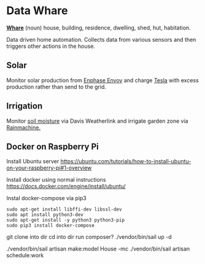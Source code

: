 # Data Whare

[**Whare**](https://maoridictionary.co.nz/search?idiom=&phrase=&proverb=&loan=&histLoanWords=&keywords=whare) (noun) house, building, residence, dwelling, shed, hut, habitation.

Data driven home automation. Collects data from various sensors and then triggers other actions in the house.

## Solar

Monitor solar production from [Enphase Envoy](https://www4.enphase.com/en-in/products/envoy) and charge [Tesla](https://www.tesla.com) with excess production rather than send to the grid.

## Irrigation

Monitor [soil moisture](https://www.davisinstruments.com/products/soil-moisture-sensor-vantage-pro-and-vantage-pro2) via Davis Weatherlink and irrigate garden zone via [Rainmachine.](https://www.rainmachine.com)

## Docker on Raspberry Pi

Install Ubuntu server
https://ubuntu.com/tutorials/how-to-install-ubuntu-on-your-raspberry-pi#1-overview

Install docker using normal instructions
https://docs.docker.com/engine/install/ubuntu/

Instal docker-compose via pip3

```
sudo apt-get install libffi-dev libssl-dev
sudo apt install python3-dev
sudo apt-get install -y python3 python3-pip
sudo pip3 install docker-compose
```

git clone into dir
cd into dir
run composer?
./vendor/bin/sail up -d


./vendor/bin/sail artisan make:model House -mc
./vendor/bin/sail artisan schedule:work
